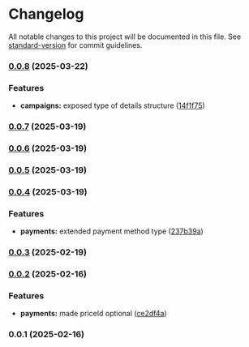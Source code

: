 # Changelog

All notable changes to this project will be documented in this file. See [standard-version](https://github.com/conventional-changelog/standard-version) for commit guidelines.

### [0.0.8](https://github.com/sus-org-pl/ngo-campaigns/compare/v0.0.7...v0.0.8) (2025-03-22)


### Features

* **campaigns:** exposed type of details structure ([14f1f75](https://github.com/sus-org-pl/ngo-campaigns/commit/14f1f75df5a85c5864b907559d5c60fc451d7bcd))

### [0.0.7](https://github.com/sus-org-pl/ngo-campaigns/compare/v0.0.6...v0.0.7) (2025-03-19)

### [0.0.6](https://github.com/sus-org-pl/ngo-campaigns/compare/v0.0.5...v0.0.6) (2025-03-19)

### [0.0.5](https://github.com/sus-org-pl/ngo-campaigns/compare/v0.0.4...v0.0.5) (2025-03-19)

### [0.0.4](https://github.com/sus-org-pl/ngo-campaigns/compare/v0.0.3...v0.0.4) (2025-03-19)


### Features

* **payments:** extended payment method type ([237b39a](https://github.com/sus-org-pl/ngo-campaigns/commit/237b39a0b534dd4f6fe9e671a935dc2834e54c78))

### [0.0.3](https://github.com/sus-org-pl/ngo-campaigns/compare/v0.0.2...v0.0.3) (2025-02-19)

### [0.0.2](https://github.com/sus-org-pl/ngo-campaigns/compare/v0.0.1...v0.0.2) (2025-02-16)


### Features

* **payments:** made priceId optional ([ce2df4a](https://github.com/sus-org-pl/ngo-campaigns/commit/ce2df4a1d1a30535de93efc43e09f9386b68cd9c))

### 0.0.1 (2025-02-16)
